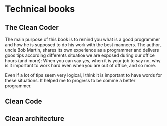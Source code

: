# Technical books

## The Clean Coder

The main purpose of this book is to remind you what is a good programmer and how he is supposed to do his work with the best manneers. The author, uncle Bob Martin, shares its own experience as a programmer and delivers goos tips according differents situation we are exposed during our office hours \(and more\): When you can say yes, when it is your job to say no, why is it important to work hard even when you are out of office,  and so more. 

Even if a lot of tips seem very logical, I think it is important to have words for these situations. It helped me to progress to be comme a better programmer. 

## Clean Code

## Clean architecture




